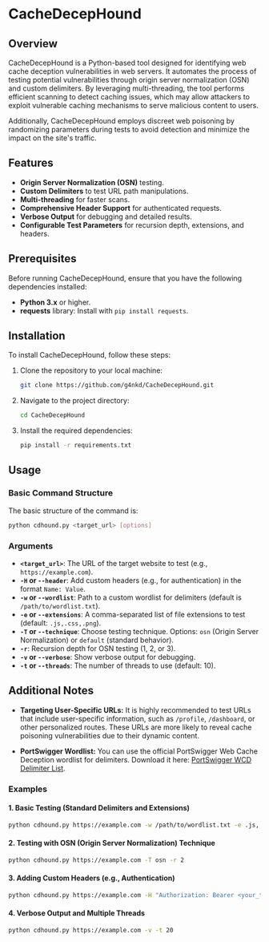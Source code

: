 # CacheDecepHound

## Overview
CacheDecepHound is a Python-based tool designed for identifying web cache deception vulnerabilities in web servers. It automates the process of testing potential vulnerabilities through origin server normalization (OSN) and custom delimiters. By leveraging multi-threading, the tool performs efficient scanning to detect caching issues, which may allow attackers to exploit vulnerable caching mechanisms to serve malicious content to users.

Additionally, CacheDecepHound employs discreet web poisoning by randomizing parameters during tests to avoid detection and minimize the impact on the site's traffic.

## Features
- **Origin Server Normalization (OSN)** testing.
- **Custom Delimiters** to test URL path manipulations.
- **Multi-threading** for faster scans.
- **Comprehensive Header Support** for authenticated requests.
- **Verbose Output** for debugging and detailed results.
- **Configurable Test Parameters** for recursion depth, extensions, and headers.

## Prerequisites
Before running CacheDecepHound, ensure that you have the following dependencies installed:

- **Python 3.x** or higher.
- **requests** library: Install with `pip install requests`.

## Installation

To install CacheDecepHound, follow these steps:

1. Clone the repository to your local machine:
   ```bash
   git clone https://github.com/g4nkd/CacheDecepHound.git
   ```

2. Navigate to the project directory:
   ```bash
   cd CacheDecepHound
   ```

3. Install the required dependencies:
   ```bash
   pip install -r requirements.txt
   ```

## Usage

### Basic Command Structure

The basic structure of the command is:

```bash
python cdhound.py <target_url> [options]
```

### Arguments

- **`<target_url>`**: The URL of the target website to test (e.g., `https://example.com`).
- **`-H` or `--header`**: Add custom headers (e.g., for authentication) in the format `Name: Value`.
- **`-w` or `--wordlist`**: Path to a custom wordlist for delimiters (default is `/path/to/wordlist.txt`).
- **`-e` or `--extensions`**: A comma-separated list of file extensions to test (default: `.js,.css,.png`).
- **`-T` or `--technique`**: Choose testing technique. Options: `osn` (Origin Server Normalization) or `default` (standard behavior).
- **`-r`**: Recursion depth for OSN testing (1, 2, or 3).
- **`-v` or `--verbose`**: Show verbose output for debugging.
- **`-t` or `--threads`**: The number of threads to use (default: 10).

## Additional Notes

- **Targeting User-Specific URLs:** It is highly recommended to test URLs that include user-specific information, such as `/profile`, `/dashboard`, or other personalized routes. These URLs are more likely to reveal cache poisoning vulnerabilities due to their dynamic content.

- **PortSwigger Wordlist:** You can use the official PortSwigger Web Cache Deception wordlist for delimiters. Download it here: [PortSwigger WCD Delimiter List](https://portswigger.net/web-security/web-cache-deception/wcd-lab-delimiter-list).

### Examples

#### 1. Basic Testing (Standard Delimiters and Extensions)
```bash
python cdhound.py https://example.com -w /path/to/wordlist.txt -e .js,.css,.png
```

#### 2. Testing with OSN (Origin Server Normalization) Technique
```bash
python cdhound.py https://example.com -T osn -r 2
```

#### 3. Adding Custom Headers (e.g., Authentication)
```bash
python cdhound.py https://example.com -H "Authorization: Bearer <your_token>"
```

#### 4. Verbose Output and Multiple Threads
```bash
python cdhound.py https://example.com -v -t 20
```
